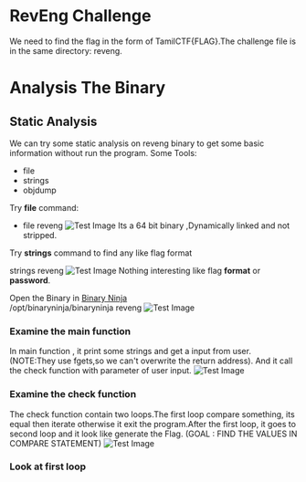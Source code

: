 # RevEng Challenge
We need to find the flag in the form of TamilCTF{FLAG}.The challenge file is in the same directory: reveng. 

# Analysis The Binary
## Static Analysis
We can try some static analysis on reveng binary to get some basic information without run the program.
Some Tools:
- file
- strings
- objdump

Try **file** command:
 - file reveng
![Test Image](https://github.com/Cyber-Hackz/tamilctf2021-writeups/tree/main/RevEng/img/file.png)
Its a 64 bit binary ,Dynamically linked and not stripped.

Try **strings** command to find any like flag format

strings reveng
![Test Image](https://github.com/Cyber-Hackz/tamilctf2021-writeups/tree/main/RevEng/img/strings.png)
Nothing interesting like flag **format** or **password**.

Open the Binary in [Binary Ninja](https://binary.ninja/demo/) 	
/opt/binaryninja/binaryninja reveng
![Test Image](https://github.com/Cyber-Hackz/tamilctf2021-writeups/tree/main/RevEng/img/binaryopen.png)

### Examine the main function

In main function , it print some strings and get a input from user. (NOTE:They use fgets,so we can't overwrite the return address).
And it call the check function with parameter of user input.
![Test Image](https://github.com/Cyber-Hackz/tamilctf2021-writeups/tree/main/RevEng/img/main.png)
### Examine the check function	

The check function contain two loops.The first loop compare something, its equal then iterate otherwise it exit the program.After the first loop, it goes to second loop and it look like generate the Flag.
(GOAL : FIND THE VALUES IN COMPARE STATEMENT)
![Test Image](https://github.com/Cyber-Hackz/tamilctf2021-writeups/tree/main/RevEng/img/check.png)
### Look at first loop

	
	

	

 
